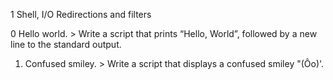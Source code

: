 1 Shell, I/O Redirections and filters

0 Hello world. > Write a script that prints “Hello, World”, followed by a new line to the standard output.
1.  Confused smiley. > Write a script that displays a confused smiley "(Ôo)'.
